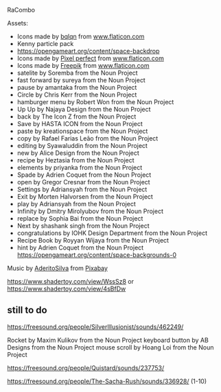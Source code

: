 RaCombo

Assets: 
 * <div>Icons made by <a href="https://www.flaticon.com/authors/bqlqn" title="bqlqn">bqlqn</a> from <a href="https://www.flaticon.com/" title="Flaticon">www.flaticon.com</a></div>
 * Kenny particle pack
 * https://opengameart.org/content/space-backdrop
 * <div>Icons made by <a href="https://www.flaticon.com/authors/pixel-perfect" title="Pixel perfect">Pixel perfect</a> from <a href="https://www.flaticon.com/" title="Flaticon">www.flaticon.com</a></div>
 * <div>Icons made by <a href="https://www.freepik.com" title="Freepik">Freepik</a> from <a href="https://www.flaticon.com/" title="Flaticon">www.flaticon.com</a></div>
 * satelite by Soremba from the Noun Project
 * fast forward by sureya from the Noun Project
 * pause by amantaka from the Noun Project
 * Circle by Chris Kerr from the Noun Project
 * hamburger menu by Robert Won from the Noun Project
 * Up Up by Najaya Design from the Noun Project
 * back by The Icon Z from the Noun Project
 * Save by HASTA ICON from the Noun Project
 * paste by kreationspace from the Noun Project
 * copy by Rafael Farias Leão from the Noun Project
 * editing by Syawaluddin from the Noun Project
 * new by Alice Design from the Noun Project
 * recipe by Heztasia from the Noun Project
 * elements by priyanka from the Noun Project
 * Spade by Adrien Coquet from the Noun Project
 * open by Gregor Cresnar from the Noun Project
 * Settings by Adriansyah from the Noun Project
 * Exit by Morten Halvorsen from the Noun Project
 * play by Adriansyah from the Noun Project
 * Infinity by Dmitry Mirolyubov from the Noun Project
 * replace by Sophia Bai from the Noun Project
 * Next by shashank singh from the Noun Project
 * congratulations by IOHK Design Department from the Noun Project
 * Recipe Book by Royyan Wijaya from the Noun Project
 * hint by Adrien Coquet from the Noun Project
 https://opengameart.org/content/space-backgrounds-0

 Music by <a href="/users/aderitosilva-18974644/?tab=audio&amp;utm_source=link-attribution&amp;utm_medium=referral&amp;utm_campaign=audio&amp;utm_content=4314">AderitoSilva</a> from <a href="https://pixabay.com/?utm_source=link-attribution&amp;utm_medium=referral&amp;utm_campaign=music&amp;utm_content=4314">Pixabay</a>

 https://www.shadertoy.com/view/WssSz8
 or
 https://www.shadertoy.com/view/4sBfDw

still to do
---

 https://freesound.org/people/SilverIllusionist/sounds/462249/

 Rocket by Maxim Kulikov from the Noun Project
 keyboard button by AB Designs from the Noun Project
 mouse scroll by Hoang Loi from the Noun Project


 https://freesound.org/people/Quistard/sounds/237753/

 https://freesound.org/people/The-Sacha-Rush/sounds/336928/ (1-10)